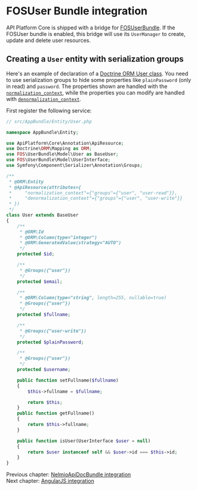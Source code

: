# FOSUser Bundle integration

API Platform Core is shipped with a bridge for [FOSUserBundle](https://github.com/FriendsOfSymfony/FOSUserBundle). If the
FOSUser bundle is enabled, this bridge will use its `UserManager` to create, update and delete user resources.

## Creating a `User` entity with serialization groups

Here's an example of declaration of a [Doctrine ORM User class](https://github.com/FriendsOfSymfony/FOSUserBundle/blob/master/Resources/doc/index.rst#a-doctrine-orm-user-class).
You need to use serialization groups to hide some properties like `plainPassword` (only in read) and `password`. The properties
shown are handled with the [`normalization_context`](serialization-groups-and-relations.md#normalization), while the properties
you can modify are handled with [`denormalization_context`](serialization-groups-and-relations.md#denormalization).

First register the following service:

```php
// src/AppBundle/Entity/User.php

namespace AppBundle\Entity;

use ApiPlatform\Core\Annotation\ApiResource;
use Doctrine\ORM\Mapping as ORM;
use FOS\UserBundle\Model\User as BaseUser;
use FOS\UserBundle\Model\UserInterface;
use Symfony\Component\Serializer\Annotation\Groups;

/**
 * @ORM\Entity
 * @ApiResource(attributes={
 *     "normalization_context"={"groups"={"user", "user-read"}},
 *     "denormalization_context"={"groups"={"user", "user-write"}}
 * })
 */
class User extends BaseUser
{
    /**
     * @ORM\Id
     * @ORM\Column(type="integer")
     * @ORM\GeneratedValue(strategy="AUTO")
     */
    protected $id;

    /**
     * @Groups({"user"})
     */
    protected $email;

    /**
     * @ORM\Column(type="string", length=255, nullable=true)
     * @Groups({"user"})
     */
    protected $fullname;

    /**
     * @Groups({"user-write"})
     */
    protected $plainPassword;

    /**
     * @Groups({"user"})
     */
    protected $username;

    public function setFullname($fullname)
    {
        $this->fullname = $fullname;

        return $this;
    }
    public function getFullname()
    {
        return $this->fullname;
    }

    public function isUser(UserInterface $user = null)
    {
        return $user instanceof self && $user->id === $this->id;
    }
}
```

Previous chapter: [NelmioApiDocBundle integration](nelmio-api-doc.md)<br>
Next chapter: [AngularJS integration](angular-integration.md)
